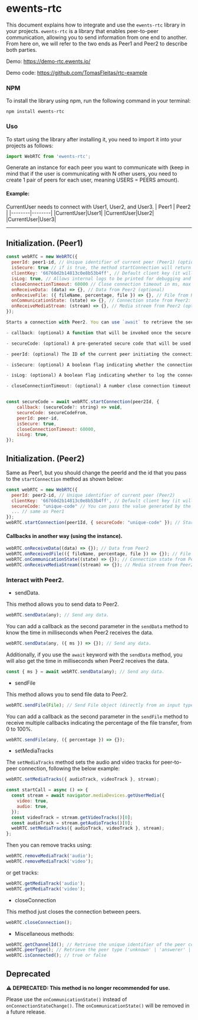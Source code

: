 # ewents-rtc

This document explains how to integrate and use the `ewents-rtc` library in your projects. `ewents-rtc` is a library that enables peer-to-peer communication, allowing you to send information from one end to another. From here on, we will refer to the two ends as Peer1 and Peer2 to describe both parties.

Demo:
https://demo-rtc.ewents.io/

Demo code:
https://github.com/TomasFleitas/rtc-example

### NPM

To install the library using npm, run the following command in your terminal:

```batch
npm install ewents-rtc
```

### Uso

To start using the library after installing it, you need to import it into your projects as follows:

```javascript
import WebRTC from 'ewents-rtc';
```

Generate an instance for each peer you want to communicate with (keep in mind that if the user is communicating with N other users, you need to create 1 pair of peers for each user, meaning USERS = PEERS amount).

#### Example:

CurrentUser needs to connect with User1, User2, and User3.
| Peer1 | Peer2 |
|--------|--------|
|CurrentUser|User1|
|CurrentUser|User2|
|CurrentUser|User3|

---

## Initialization. (Peer1)

```javascript
const webRTC = new WebRTC({
  peerId: peer1-id, // Unique identifier of current peer (Peer1) (optional)
  isSecure: true // if is true, the method startConnection will return a unique secure code to connect with the other peer (optional)
  clientKey: '66760d2b14813c0e8b53b4ff', // Default client key (it will be deleted in the future). (Mandatory)
  isLog: true, // Allows internal logs to be printed for debugging and monitoring. (optional)
  closeConnectionTimeout: 60000 // Close connection timeout in ms, max 60000 ms (1min) (optional)
  onReceiveData: (data) => {}, // Data from Peer2 (optional)
  onReceiveFile: ({ fileName, percentage, file }) => {}, // File from Peer2 (optional)
  onCommunicationState: (state) => {}, // Connection state from Peer2: can be 'none' (no connection), 'connecting' (waiting to connect), 'weak' (text only, no file or video), or 'full' (allows text, file, and video). (optional)
  onReceiveMediaStream: (stream) => {}, // Media streem from Peer2 (optional)
});

Starts a connection with Peer2. You can use `await` to retrieve the secure code if `isSecure` is set to `true` or you can pass a callback function as part of the `opts` object. The `opts` object allows you to configure various connection options, including:

- callback: (optional) A function that will be invoked once the secure code is generated, if `isSecure` is true. The function should accept a single argument `secureCode`.

- secureCode: (optional) A pre-generated secure code that will be used during the connection setup, if `isSecure` is true.

- peerId: (optional) The ID of the current peer initiating the connection.

- isSecure: (optional) A boolean flag indicating whether the connection should be secured with a secure code. When `true`, the secure code will be generated and returned.

- isLog: (optional) A boolean flag indicating whether to log the connection process for debugging purposes.

- closeConnectionTimeout: (optional) A number close connection timeout in ms.


const secureCode = await webRTC.startConnection(peer2Id, {
    callback: (secureCode?: string) => void,
    secureCode: secureCodeFrom,
    peerId: peer-id,
    isSecure: true,
    closeConnectionTimeout: 60000,
    isLog: true,
});
```

## Initialization. (Peer2)

Same as Peer1, but you should change the peerId and the id that you pass to the `startConnection` method as shown below:

```javascript
const webRTC = new WebRTC({
  peerId: peer2-id, // Unique identifier of current peer (Peer2)
  clientKey: '66760d2b14813c0e8b53b4ff', // Default client key (it will be deleted in the future).
  secureCode: "unique-code" // You can pass the value generated by the other peer either in the constructor or as an optional second parameter in the startConnection method.
  ... // same as Peer1
});
webRTC.startConnection(peer1Id, { secureCode: "unique-code" }); // Start connection with Peer1, optionally passing a secure code for validation.

```

#### Callbacks in another way (using the instance).

```javascript
webRTC.onReceiveData((data) => {}); // Data from Peer2
webRTC.onReceivedFile(({ fileName, percentage, file }) => {}); // File from Peer2
webRTC.onCommunicationState((state) => {}); // Connection state from Peer2: can be 'none' (no connection), 'connecting' (waiting to connect), 'weak' (text only, no file or video), or 'full' (allows text, file, and video).
webRTC.onReceiveMediaStream((stream) => {}); // Media streem from Peer2
```

### Interact with Peer2.

- sendData.

This method allows you to send data to Peer2.

```javascript
webRTC.sendData(any); // Send any data.
```

You can add a callback as the second parameter in the `sendData` method to know the time in milliseconds when Peer2 receives the data.

```javascript
webRTC.sendData(any, ({ ms }) => {}); // Send any data.
```

Additionally, if you use the `await` keyword with the `sendData` method, you will also get the time in milliseconds when Peer2 receives the data.

```javascript
const { ms } = await webRTC.sendData(any); // Send any data.
```

- sendFile

This method allows you to send file data to Peer2.

```javascript
webRTC.sendFile(File); // Send File object (directly from an input type="file")
```

You can add a callback as the second parameter in the `sendFile` method to receive multiple callbacks indicating the percentage of the file transfer, from 0 to 100%.

```javascript
webRTC.sendFile(any, ({ percentage }) => {});
```

- setMediaTracks

The `setMediaTracks` method sets the audio and video tracks for peer-to-peer connection, following the below example:

```javascript
webRTC.setMediaTracks({ audioTrack, videoTrack }, stream);
```

```javascript
const startCall = async () => {
  const stream = await navigator.mediaDevices.getUserMedia({
    video: true,
    audio: true,
  });
  const videoTrack = stream.getVideoTracks()[0];
  const audioTrack = stream.getAudioTracks()[0];
  webRTC.setMediaTracks({ audioTrack, videoTrack }, stream);
};
```

Then you can remove tracks using:

```javascript
webRTC.removeMediaTrack('audio');
webRTC.removeMediaTrack('video');
```

or get tracks:

```javascript
webRTC.getMediaTrack('audio');
webRTC.getMediaTrack('video');
```

- closeConnection

This method just closes the connection between peers.

```javascript
webRTC.closeConnection();
```

- Miscellaneous methods:

```javascript
webRTC.getChannelId(); // Retrieve the unique identifier of the peer connection
webRTC.peerType(); // Retrieve the peer type ('unknown' | 'answerer' | 'offerer')
webRTC.isConnected(); // true or false
```

## Deprecated

**⚠️ DEPRECATED: This method is no longer recommended for use.**

Please use the `onCommunicationState()` instead of `onConnectionStateChange()`. The `onCommunicationState()` will be removed in a future release.
